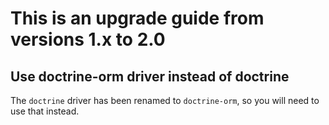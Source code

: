 # This is an upgrade guide from versions 1.x to 2.0

## Use doctrine-orm driver instead of doctrine

The `doctrine` driver has been renamed to `doctrine-orm`, so you will need to use
that instead.
